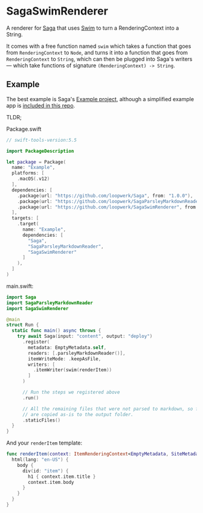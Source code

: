 # SagaSwimRenderer
A renderer for [Saga](https://github.com/loopwerk/Saga) that uses [Swim](https://github.com/robb/Swim) to turn a RenderingContext into a String.

It comes with a free function named `swim` which takes a function that goes from `RenderingContext` to `Node`, and turns it into a function that goes from `RenderingContext` to `String`, which can then be plugged into Saga's writers — which take functions of signature `(RenderingContext) -> String`.

## Example
The best example is Saga's [Example project](https://github.com/loopwerk/Saga/tree/main/Example/Sources/Example), although a simplified example app is [included in this repo](https://github.com/loopwerk/SagaSwimRenderer/tree/main/Example).

TLDR;

Package.swift

``` swift
// swift-tools-version:5.5

import PackageDescription

let package = Package(
  name: "Example",
  platforms: [
    .macOS(.v12)
  ],
  dependencies: [
    .package(url: "https://github.com/loopwerk/Saga", from: "1.0.0"),
    .package(url: "https://github.com/loopwerk/SagaParsleyMarkdownReader", from: "0.5.0"),
    .package(url: "https://github.com/loopwerk/SagaSwimRenderer", from: "0.6.0")
  ],
  targets: [
    .target(
      name: "Example",
      dependencies: [
        "Saga",
        "SagaParsleyMarkdownReader",
        "SagaSwimRenderer"
      ]
    ),
  ]
)
```

main.swift:

``` swift
import Saga
import SagaParsleyMarkdownReader
import SagaSwimRenderer

@main
struct Run {
  static func main() async throws {
    try await Saga(input: "content", output: "deploy")
      .register(
        metadata: EmptyMetadata.self,
        readers: [.parsleyMarkdownReader()],
        itemWriteMode: .keepAsFile,
        writers: [
          .itemWriter(swim(renderItem))
        ]
      )

      // Run the steps we registered above
      .run()

      // All the remaining files that were not parsed to markdown, so for example images, raw html files and css,
      // are copied as-is to the output folder.
      .staticFiles()
  }
}

```

And your `renderItem` template:

``` swift
func renderItem(context: ItemRenderingContext<EmptyMetadata, SiteMetadata>) -> Node {
  html(lang: "en-US") {
    body {
      div(id: "item") {
        h1 { context.item.title }
        context.item.body
      }
    }
  }
}
```
